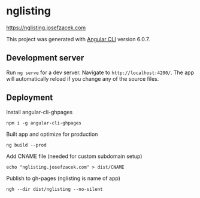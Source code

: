 # nglisting

https://nglisting.josefzacek.com

This project was generated with [Angular CLI](https://github.com/angular/angular-cli) version 6.0.7.

## Development server

Run `ng serve` for a dev server. Navigate to `http://localhost:4200/`. The app will automatically reload if you change any of the source files.

## Deployment

Install angular-cli-ghpages

`npm i -g angular-cli-ghpages`

Built app and optimize for production

`ng build --prod `

Add CNAME file (needed for custom subdomain setup)

`echo "nglisting.josefzacek.com" > dist/CNAME`

Publish to gh-pages (nglisting is name of app)

`ngh --dir dist/nglisting --no-silent`
